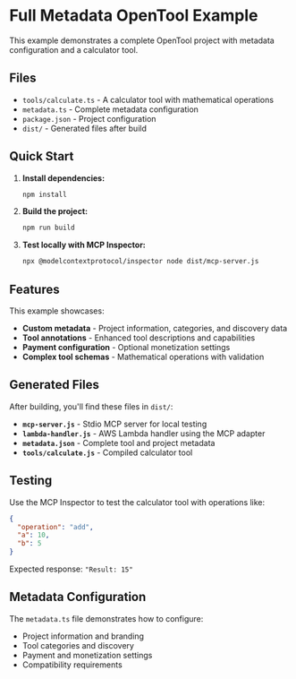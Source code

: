 # Full Metadata OpenTool Example

This example demonstrates a complete OpenTool project with metadata configuration and a calculator tool.

## Files

- `tools/calculate.ts` - A calculator tool with mathematical operations
- `metadata.ts` - Complete metadata configuration
- `package.json` - Project configuration
- `dist/` - Generated files after build

## Quick Start

1. **Install dependencies:**
   ```bash
   npm install
   ```

2. **Build the project:**
   ```bash
   npm run build
   ```

3. **Test locally with MCP Inspector:**
   ```bash
   npx @modelcontextprotocol/inspector node dist/mcp-server.js
   ```

## Features

This example showcases:

- **Custom metadata** - Project information, categories, and discovery data
- **Tool annotations** - Enhanced tool descriptions and capabilities
- **Payment configuration** - Optional monetization settings
- **Complex tool schemas** - Mathematical operations with validation

## Generated Files

After building, you'll find these files in `dist/`:

- **`mcp-server.js`** - Stdio MCP server for local testing
- **`lambda-handler.js`** - AWS Lambda handler using the MCP adapter
- **`metadata.json`** - Complete tool and project metadata
- **`tools/calculate.js`** - Compiled calculator tool

## Testing

Use the MCP Inspector to test the calculator tool with operations like:

```json
{
  "operation": "add",
  "a": 10,
  "b": 5
}
```

Expected response: `"Result: 15"`

## Metadata Configuration

The `metadata.ts` file demonstrates how to configure:

- Project information and branding
- Tool categories and discovery
- Payment and monetization settings
- Compatibility requirements